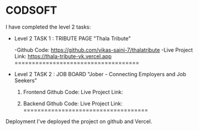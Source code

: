 # CODSOFT

I have completed the level 2 tasks:

- Level 2 TASK 1 : TRIBUTE PAGE
  "Thala Tribute"
  
  -Github Code: https://github.com/vikas-saini-7/thalatribute
  -Live Project Link: https://thala-tribute-vk.vercel.app
====================================

- Level 2 TASK 2 : JOB BOARD
  "Jober - Connecting Employers and Job Seekers"
  
  1. Frontend
    Github Code:
    Live Project Link:

  2. Backend
    Github Code:
    Live Project Link:
====================================

Deployment
I've deployed the project on github and Vercel.
